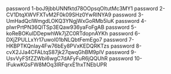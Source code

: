  password 1-boJ9jbbUNNfktd78OOpsqOltutMc3MY1
 password 2-CV1DtqXWVFXTvM2F0k09SHz0YwRINYA9
 password 3-UmHadQclWmgdLOKQ3YNgjWxGoRMb5luK
 password 4-pIwrPrtPN36QITSp3EQaw936yaFoFgAB
 password 5-koReBOKuIDDepwhWk7jZC0RTdopnAYKh
 password 6-DXjZPULLxYr17uwoI01bNLQbtFemEgo7
password 7-HKBPTKQnIay4Fw76bEy8PVxKEDQRKTzs
password 8-cvX2JJa4CFALtqS87jk27qwqGhBM9plV
password 9-UsvVyFSfZZWbi6wgC7dAFyFuR6jQQUhR
password 10-IFukwKGsFW8MOq3IRFqrxE1hxTNEbUPR


